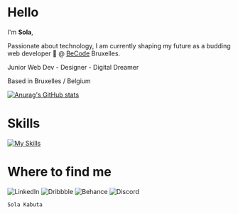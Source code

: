 <h1>Hello</h1>


I'm <strong>Sola</strong>,

Passionate about technology, I am currently shaping my future as a budding web developer 🌱 @ <a href="https://becode.org/">BeCode</a> Bruxelles.

Junior Web Dev - Designer - Digital Dreamer

Based in Bruxelles / Belgium

[![Anurag's GitHub stats](https://github-readme-stats.vercel.app/apiSolaKabuta=anuraghazra)](https://github.com/SolaKabuta/github-readme-stats)

# Skills 

[![My Skills](https://skillicons.dev/icons?i=js,html,css,react,tailwind,wordpress,sass,xd,ai,figma,vite,vscode,git,github)](https://skillicons.dev)


# Where to find me 

![LinkedIn](https://img.shields.io/badge/linkedin-%230077B5.svg?style=for-the-badge&logo=linkedin&logoColor=white) ![Dribbble](https://img.shields.io/badge/Dribbble-EA4C89?style=for-the-badge&logo=dribbble&logoColor=white) ![Behance](https://img.shields.io/badge/Behance-1769ff?style=for-the-badge&logo=behance&logoColor=white) ![Discord](https://img.shields.io/badge/Discord-%235865F2.svg?style=for-the-badge&logo=discord&logoColor=white)






```console
Sola Kabuta
```

